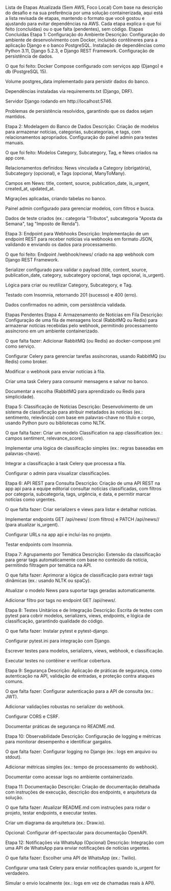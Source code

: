 Lista de Etapas Atualizada (Sem AWS, Foco Local)
Com base na descrição do desafio e na sua preferência por uma solução containerizada, aqui está a lista revisada de etapas, mantendo o formato que você gostou e ajustando para evitar dependências na AWS. Cada etapa explica o que foi feito (concluídas) ou o que falta (pendentes), sem código.
Etapas Concluídas
Etapa 1: Configuração do Ambiente
Descrição: Configuração do ambiente de desenvolvimento com Docker, incluindo contêineres para a aplicação Django e o banco PostgreSQL. Instalação de dependências como Python 3.11, Django 5.2.3, e Django REST Framework. Configuração de persistência de dados.

O que foi feito:
Docker Compose configurado com serviços app (Django) e db (PostgreSQL 15).

Volume postgres_data implementado para persistir dados do banco.

Dependências instaladas via requirements.txt (Django, DRF).

Servidor Django rodando em http://localhost:5746.

Problemas de persistência resolvidos, garantindo que os dados sejam mantidos.

Etapa 2: Modelagem do Banco de Dados
Descrição: Criação de modelos para armazenar notícias, categorias, subcategorias, e tags, com relacionamentos apropriados. Configuração do painel admin para testes manuais.

O que foi feito:
Modelos Category, Subcategory, Tag, e News criados na app core.

Relacionamentos definidos: News vinculada a Category (obrigatória), Subcategory (opcional), e Tags (opcional, ManyToMany).

Campos em News: title, content, source, publication_date, is_urgent, created_at, updated_at.

Migrações aplicadas, criando tabelas no banco.

Painel admin configurado para gerenciar modelos, com filtros e busca.

Dados de teste criados (ex.: categoria "Tributos", subcategoria "Aposta da Semana", tag "Imposto de Renda").

Etapa 3: Endpoint para Webhooks
Descrição: Implementação de um endpoint REST para receber notícias via webhooks em formato JSON, validando e enviando os dados para processamento.

O que foi feito:
Endpoint /webhook/news/ criado na app webhook com Django REST Framework.

Serializer configurado para validar o payload (title, content, source, publication_date, category, subcategory opcional, tags opcional, is_urgent).

Lógica para criar ou reutilizar Category, Subcategory, e Tag.

Testado com Insomnia, retornando 201 (sucesso) e 400 (erro).

Dados confirmados no admin, com persistência validada.

Etapas Pendentes
Etapa 4: Armazenamento de Notícias em Fila
Descrição: Configuração de uma fila de mensagens local (RabbitMQ ou Redis) para armazenar notícias recebidas pelo webhook, permitindo processamento assíncrono em um ambiente containerizado.

O que falta fazer:
Adicionar RabbitMQ (ou Redis) ao docker-compose.yml como serviço.

Configurar Celery para gerenciar tarefas assíncronas, usando RabbitMQ (ou Redis) como broker.

Modificar o webhook para enviar notícias à fila.

Criar uma task Celery para consumir mensagens e salvar no banco.

Documentar a escolha (RabbitMQ para aprendizado ou Redis para simplicidade).

Etapa 5: Classificação de Notícias
Descrição: Desenvolvimento de um sistema de classificação para atribuir metadados às notícias (ex.: sentimento, relevância) com base em palavras-chave no título e corpo, usando Python puro ou bibliotecas como NLTK.

O que falta fazer:
Criar um modelo Classification na app classification (ex.: campos sentiment, relevance_score).

Implementar uma lógica de classificação simples (ex.: regras baseadas em palavras-chave).

Integrar a classificação à task Celery que processa a fila.

Configurar o admin para visualizar classificações.

Etapa 6: API REST para Consulta
Descrição: Criação de uma API REST na app api para a equipe editorial consultar notícias classificadas, com filtros por categoria, subcategoria, tags, urgência, e data, e permitir marcar notícias como urgentes.

O que falta fazer:
Criar serializers e views para listar e detalhar notícias.

Implementar endpoints GET /api/news/ (com filtros) e PATCH /api/news/<id>/ (para atualizar is_urgent).

Configurar URLs na app api e incluí-las no projeto.

Testar endpoints com Insomnia.

Etapa 7: Agrupamento por Temática
Descrição: Extensão da classificação para gerar tags automaticamente com base no conteúdo da notícia, permitindo filtragem por temática na API.

O que falta fazer:
Aprimorar a lógica de classificação para extrair tags dinâmicas (ex.: usando NLTK ou spaCy).

Atualizar o modelo News para suportar tags geradas automaticamente.

Adicionar filtro por tags no endpoint GET /api/news/.

Etapa 8: Testes Unitários e de Integração
Descrição: Escrita de testes com pytest para cobrir modelos, serializers, views, endpoints, e lógica de classificação, garantindo qualidade do código.

O que falta fazer:
Instalar pytest e pytest-django.

Configurar pytest.ini para integração com Django.

Escrever testes para modelos, serializers, views, webhook, e classificação.

Executar testes no contêiner e verificar cobertura.

Etapa 9: Segurança
Descrição: Aplicação de práticas de segurança, como autenticação na API, validação de entradas, e proteção contra ataques comuns.

O que falta fazer:
Configurar autenticação para a API de consulta (ex.: JWT).

Adicionar validações robustas no serializer do webhook.

Configurar CORS e CSRF.

Documentar práticas de segurança no README.md.

Etapa 10: Observabilidade
Descrição: Configuração de logging e métricas para monitorar desempenho e identificar gargalos.

O que falta fazer:
Configurar logging no Django (ex.: logs em arquivo ou stdout).

Adicionar métricas simples (ex.: tempo de processamento do webhook).

Documentar como acessar logs no ambiente containerizado.

Etapa 11: Documentação
Descrição: Criação de documentação detalhada com instruções de execução, descrição dos endpoints, e arquitetura da solução.

O que falta fazer:
Atualizar README.md com instruções para rodar o projeto, testar endpoints, e executar testes.

Criar um diagrama da arquitetura (ex.: Draw.io).

Opcional: Configurar drf-spectacular para documentação OpenAPI.

Etapa 12: Notificações via WhatsApp (Opcional)
Descrição: Integração com uma API de WhatsApp para enviar notificações de notícias urgentes.

O que falta fazer:
Escolher uma API de WhatsApp (ex.: Twilio).

Configurar uma task Celery para enviar notificações quando is_urgent for verdadeiro.

Simular o envio localmente (ex.: logs em vez de chamadas reais à API).
